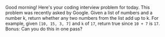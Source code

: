 Good morning! Here's your coding interview problem for today.
This problem was recently asked by Google.
Given a list of numbers and a number k, return whether any two numbers from the list add up to k.
For example, given `[10, 15, 3, 7]` and `k` of `17`, return true since `10 + 7` is `17`.
Bonus: Can you do this in one pass?
